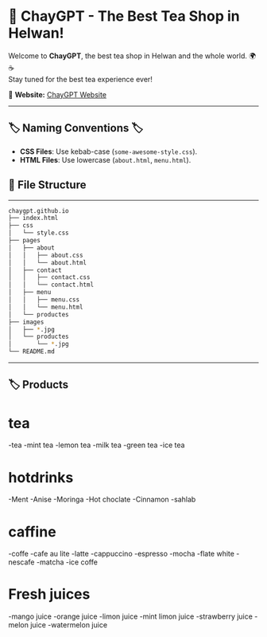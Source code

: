 # 🏡 ChayGPT - The Best Tea Shop in Helwan!  
Welcome to **ChayGPT**, the best tea shop in Helwan and the whole world. 🌍☕  
Stay tuned for the best tea experience ever!  

📌 **Website:** [ChayGPT Website](https://adham-khairy.github.io/chaygpt.github.io/)  

---
## 🏷️ Naming Conventions 🏷️  
- **CSS Files**: Use kebab-case (`some-awesome-style.css`).  
- **HTML Files**: Use lowercase (`about.html`, `menu.html`).  
## 📂 File Structure  
---
```bash
chaygpt.github.io
├── index.html
├── css
│   └── style.css
├── pages
│   ├── about
│   │   ├── about.css
│   │   └── about.html
│   ├── contact
│   │   ├── contact.css
│   │   └── contact.html
│   ├── menu
│   │   ├── menu.css
│   │   └── menu.html
│   └── productes
├── images
│   ├── *.jpg
│   └── productes
│       └── *.jpg
└── README.md

```
---
## 🏷️ Products
# tea
-tea
-mint tea
-lemon tea
-milk tea
-green tea
-ice tea

# hotdrinks
-Ment
-Anise
-Moringa
-Hot choclate
-Cinnamon
-sahlab

# caffine
-coffe
-cafe au lite
-latte
-cappuccino
-espresso
-mocha
-flate white
-nescafe
-matcha
-ice coffe

# Fresh juices
 -mango juice
 -orange juice
 -limon juice
 -mint limon juice
 -strawberry juice
 -melon juice
 -watermelon juice
 
 
 

